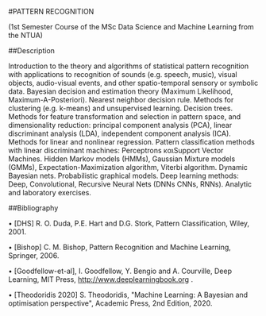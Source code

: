 #PATTERN RECOGNITION

(1st Semester Course of the MSc Data Science and Machine Learning from the NTUA)

##Description

Introduction to the theory and algorithms of statistical pattern recognition with applications to recognition of sounds 
(e.g. speech, music), visual objects, audio-visual events, and other spatio-temporal sensory or symbolic data. 
Bayesian decision and estimation theory (Maximum Likelihood, Maximum-A-Posteriori). Nearest neighbor decision rule. 
Methods for clustering (e.g. k-means) and unsupervised learning. Decision trees. Methods for feature transformation and selection in pattern space,
and dimensionality reduction: principal component analysis (PCA), linear discriminant analysis (LDA), independent  component analysis (ICA).
Methods for linear and nonlinear regression. Pattern classification methods with linear discriminant machines: Perceptrons καιSupport Vector Machines.
Hidden Markov models (HMMs), Gaussian Mixture models (GMMs), Expectation-Maximization algorithm, Viterbi algorithm.  Dynamic Bayesian nets.
Probabilistic graphical models.  Deep learning methods: Deep, Convolutional, Recursive Neural Nets (DNNs CNNs, RNNs). Analytic and laboratory exercises.

##Bibliography

•	[DHS] R. O. Duda, P.E. Hart and D.G. Stork,
Pattern Classification,
Wiley, 2001. 

•	[Bishop] C. M. Bishop, 
Pattern Recognition and Machine Learning,
Springer, 2006. 

•	[Goodfellow-et-al], I. Goodfellow, Y. Bengio and A. Courville, Deep Learning, MIT Press, http://www.deeplearningbook.org . 

•	[Theodoridis 2020] S. Theodoridis,  "Machine Learning: A Bayesian and optimisation perspective", Academic Press, 2nd Edition, 2020.




